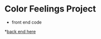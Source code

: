 # Color Feelings Project 
* front end code 

*[back end here](https://github.com/ivnicolas/color-feelings-back-end)